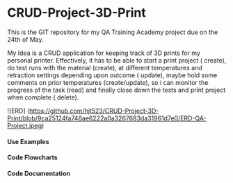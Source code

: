 # CRUD-Project-3D-Print

This is the GIT repository for my QA Training Academy project due on the 24th of May.

My Idea is a CRUD application for keeping track of 3D prints for my personal printer. Effectively, it has to be able to start a print project ( create), do test runs with the material (create), at different temperatures and retraction settings depending upon outcome ( update), maybe hold some comments on prior temperatures (create/update), so i can monitor the progress of the task (read) and finally close down the tests and print project when complete ( delete).

![ERD] (https://github.com/hjt523/CRUD-Project-3D-Print/blob/9ca25124fa746ae6222a0a3267683da31961d7e0/ERD-QA-Project.jpeg)



#### Use Examples




#### Code Flowcharts


#### Code Documentation








